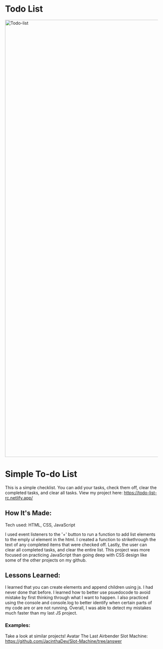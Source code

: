 # Todo List

<img width="1440" alt="Todo-list" src="https://github.com/JacinthaDev/Todo-list/assets/129231721/e7fe2fbf-2463-49b1-868f-0de37bad418f">

# Simple To-do List
This is a simple checklist. You can add your tasks, check them off, clear the completed tasks, and clear all tasks.
View my project here: https://todo-list-rc.netlify.app/


## How It's Made:
Tech used: HTML, CSS, JavaScript

I used event listeners to the '+' button to run a function to add list elements to the emply ul element in the html. I created a function to strikethrough the text of any completed items that were checked off. Lastly, the user can clear all completed tasks, and clear the entire list. This project was more focused on practicing JavaScript than going deep with CSS design like some of the other projects on my github.



## Lessons Learned:
I learned that you can create elements and append children using js. I had never done that before. I learned how to better use psuedocode to avoid mistake by first thinking through what I want to happen. I also practiced using the console and console.log to better identify when certain parts of my code are or are not running. Overall, I was able to detect my mistakes much faster than my last JS project.

### Examples:
Take a look at similar projects!
Avatar The Last Airbender Slot Machine: https://github.com/JacinthaDev/Slot-Machine/tree/answer
